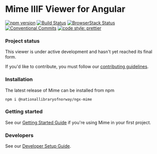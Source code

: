 # Mime IIIF Viewer for Angular
[![npm version](https://badge.fury.io/js/%40nationallibraryofnorway%2Fngx-mime.svg)](https://badge.fury.io/js/%40nationallibraryofnorway%2Fngx-mime)
[![Build Status](https://travis-ci.org/NationalLibraryOfNorway/ngx-mime.svg?branch=master)](https://travis-ci.org/NationalLibraryOfNorway/ngx-mime)
[![BrowserStack Status](https://www.browserstack.com/automate/badge.svg?badge_key=LzhQVHVzczlHbEh2YXdBUUdsa3N4cjlVS2lMTVBVZ2tGZ3dZZ1hybXFRQT0tLWpyK2phU2YvbDBmTTVTNFloMEV2ZVE9PQ==--d3b80b3c8af9897b5d33223970bf064daf51f0a5)](https://www.browserstack.com/automate/public-build/LzhQVHVzczlHbEh2YXdBUUdsa3N4cjlVS2lMTVBVZ2tGZ3dZZ1hybXFRQT0tLWpyK2phU2YvbDBmTTVTNFloMEV2ZVE9PQ==--d3b80b3c8af9897b5d33223970bf064daf51f0a5)
[![Conventional Commits](https://img.shields.io/badge/Conventional%20Commits-1.0.0-yellow.svg)](https://conventionalcommits.org)
[![code style: prettier](https://img.shields.io/badge/code_style-prettier-ff69b4.svg?style=flat-square)](https://github.com/prettier/prettier)

### Project status
This viewer is under active development and hasn't yet reached its final form.

If you'd like to contribute, you must follow our [contributing guidelines](https://github.com/NationalLibraryOfNorway/ngx-mime/blob/master/CONTRIBUTING.md).

### Installation

The latest release of Mime can be installed from npm

`npm i @nationallibraryofnorway/ngx-mime`

### Getting started

See our [Getting Started Guide](https://github.com/NationalLibraryOfNorway/ngx-mime/wiki/Getting-Started)
if you're using Mime in your first project.

### Developers

See our [Developer Setup Guide](https://github.com/NationalLibraryOfNorway/ngx-mime/wiki/Developer-Setup).

